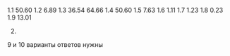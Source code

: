 1.1     50.60
1.2     6.89
1.3     36.54 64.66
1.4     50.60
1.5     7.63
1.6     1.11
1.7     1.23
1.8     0.23
1.9     13.01

2.



9 и 10 варианты ответов нужны